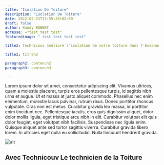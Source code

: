 ```yaml
---
title: "Isolation De Toiture"
description: "Isolation De Toiture"
date: 2022-05-21T17:55:33+02:00
draft: false
author: Randy ROBERT
adresse: ="test test test"
featuredimage: " test test test test"

title2: Technicouv améliore l'isolation de votre toiture dans l'Essonne

title3: titreh3

paragraph2: contenuh2
paragraph3: contenuh3

---
```



Lorem ipsum dolor sit amet, consectetur adipiscing elit. Vivamus ultrices, quam a molestie placerat, turpis eros pellentesque turpis, id sagittis nibh urna et augue. Ut et massa at justo aliquet commodo. Phasellus nec enim elementum, molestie lacus pulvinar, rutrum risus. Donec porttitor rhoncus vulputate. Cras non est metus. Curabitur gravida leo massa, id porttitor enim tincidunt nec. Pellentesque iaculis, eros quis dignissim aliquet, dolor dolor mollis ligula, eget tristique arcu nibh in elit. Curabitur volutpat elit quis dolor feugiat, eget volutpat nibh facilisis. Suspendisse nec ligula enim. Quisque aliquet ante sed tortor sagittis viverra. Curabitur gravida libero lorem. In ultricies eget nulla eu sollicitudin. Nulla tincidunt hendrerit gravida.



![alt]('url/images/chantiers/pavillon%20toiture%20ronde%20couvreur%2091%20eric%20couvreur.webp')





## Avec Technicouv Le technicien de la Toiture




